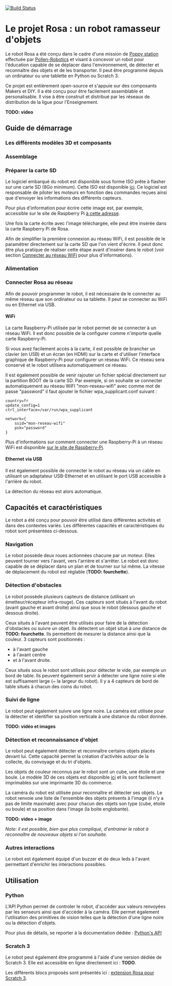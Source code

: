 [![Build Status](https://travis-ci.org/pollen-robotics/rosa.svg?branch=master)](https://travis-ci.org/pollen-robotics/rosa)

# Le projet Rosa : un robot ramasseur d'objets

Le robot Rosa a été conçu dans le cadre d'une mission de [Poppy station](https://www.poppystation.org) effectuée par [Pollen-Robotics](https://www.pollen-robotics.com) et visant à concevoir un robot pour l'éducation capable de se déplacer dans l'environnement, de détecter et reconnaître des objets et de les transporter. Il peut être programmé depuis un ordinateur ou une tablette en Python ou Scratch 3.

Ce projet est entièrement open-source et s'appuie sur des composants Makers et DIY. Il a été conçu pour être facilement assemblable et personalisable. Il vise à être construit et distribué par les réseaux de distribution de la ligue pour l'Enseignement.

**TODO: video**

## Guide de démarrage

### Les différents modèles 3D et composants
### Assemblage

### Préparer la carte SD

Le logiciel embarqué du robot est disponible sous forme ISO prête à flasher sur une carte SD (8Go minimum). Cette ISO est disponible [ici](TODO). Ce logiciel est responsable de piloter les moteurs en fonction des commandes reçues ainsi que d'envoyer les informations des différents capteurs.

Pour plus d'information pour écrire cette image est, par exemple, accessible sur le site de Raspberry Pi [à cette adresse](https://www.raspberrypi.org/documentation/installation/installing-images/README.md).

Une fois la carte écrite avec l'image téléchargée, elle peut être insérée dans la carte Raspberry Pi de Rosa.

Afin de simplifier la première connexion au réseau WiFi, il est possible de le paramétrer directement sur la carte SD que l'on vient d'écrire. Il peut donc être plus pratique de réaliser cette étape avant d'insérer dans le robot (voir section [Connecter au réseau WiFi](#wifi) pour plus d'informations).

### Alimentation

### Connecter Rosa au réseau

Afin de pouvoir programmer le robot, il est nécessaire de le connecter au même réseau que son ordinateur ou sa tablette. Il peut se connecter au WiFi ou en Ethernet via USB.

#### WiFi

La carte Raspberry-Pi utilisée par le robot permet de se connecter à un réseau WiFi. Il est donc possible de la configurer comme n'importe quelle carte Raspberry-Pi.

Si vous avez facilement accès à la carte, il est possible de brancher un clavier (en USB) et un écran (en HDMI) sur la carte et d'utiliser l'interface graphique de Raspberry-Pi pour configurer un réseau WiFi. Ce réseau sera conservé et le robot utilisera automatiquement ce réseau.

Il est également possible de venir rajouter un fichier spécial directement sur la partition BOOT de la carte SD. Par exemple, si on souhaite se connecter automatiquement au réseau WiFI "mon-reseau-wifi" avec comme mot de passe "password" il faut ajouter le fichier wpa_supplicant.conf suivant :

```
country=fr
update_config=1
ctrl_interface=/var/run/wpa_supplicant

network={
    ssid="mon-reseau-wifi"
    psk="password"
}
```

Plus d'informations sur comment connecter une Raspberry-Pi à un réseau WiFi est disponible [sur le site de Raspberry-Pi](https://www.raspberrypi.org/documentation/configuration/wireless/).

#### Ethernet via USB

Il est également possible de connecter le robot au réseau via un cable en utilisant un adaptateur USB-Ethernet et en utilisant le port USB accessible à l'arrière du robot.

La détection du réseau est alors automatique.

## Capacités et caractéristiques

Le robot a été conçu pour pouvoir être utilisé dans différentes activités et dans des contextes variés. Les différentes capacités et caractéristiques du robot sont présentées ci-dessous.

### Navigation

Le robot possède deux roues actionnées chacune par un moteur. Elles peuvent tourner vers l'avant, vers l'arrière et s'arrêter. Le robot est donc capable de se déplacer dans un plan et de tourner sur lui même. La vitesse de déplacement du robot est réglable (**TODO: fourchette**).

### Détection d'obstacles

Le robot possède plusieurs capteurs de distance (utilisant un émetteur/récepteur infra-rouge). Ces capteurs sont situés à l'avant du robot (avant gauche et avant droite) ainsi que sous le robot (dessous gauche et dessous droite).

Ceux situés à l'avant peuvent être utilisés pour faire de la détection d'obstacles ou suivre un objet. Ils détectent un objet situé à une distance de **TODO: fourchette**. Ils permettent de mesurer la distance ainsi que la couleur. 3 capteurs sont positionnés :

- à l'avant gauche
- à l'avant centre
- et à l'avant droite.

Ceux situés sous le robot sont utilisés pour détecter le vide, par exemple un bord de table. Ils peuvent également servir à détecter une ligne noire si elle est suffisament large (~ la largeur du robot). Il y a 4 capteurs de bord de table situés à chacun des coins du robot.

### Suivi de ligne

Le robot peut également suivre une ligne noire. La caméra est utilisée pour la détecter et identifier sa position verticale à une distance du robot donnée.

**TODO: vidéo et images**

### Détection et reconnaissance d'objet

Le robot peut également détecter et reconnaître certains objets placés devant lui. Cette capacité permet la création d'activités autour de la collecte, du convoyage et du tri d'objets.

Les objets de couleur reconnus par le robot sont un cube, une étoile et une boule. Le modèle 3D de ces objets est disponible [ici](**TODO**) et ils sont facilement imprimables sur une imprimante 3D du commerce.

La caméra du robot est utilisée pour reconnaître et détecter ses objets. Le robot renvoie une liste de l'ensemble des objets présents à l'image (il n'y a pas de limite maximale) avec pour chacun des objets son type (cube, étoile ou boule) et sa position dans l'image (la boite englobante).

**TODO: video + image**

*Note: il est possible, bien que plus compliqué, d'entrainer le robot à reconnaître de nouveaux objets si l'on souhaite.*

### Autres interactions

Le robot est également équipé d'un buzzer et de deux leds à l'avant permettant d'enrichir les interactions possibles.

## Utilisation

### Python

L'API Python permet de controler le robot, d'accéder aux valeurs renvoyées par les senseurs ainsi que d'accéder à la caméra. Elle permet également l'utilisation des primitives de vision telles que la détection d'une ligne noire ou la détection d'objets.

Pour plus de détails, se reporter à la documentation dédiée : [Python's API](./api/python/readme.md)

### Scratch 3

Le robot peut également être programmé à l'aide d'une version dédiée de Scratch 3. Elle est accessible en ligne directement ici : **TODO**.

Les différents blocs proposés sont présentés ici : [extension Rosa pour Scratch 3](./api/scratch/readme.md).
